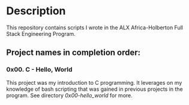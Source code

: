<h1>Description</h1>
<p>This repository contains scripts I wrote in the ALX Africa-Holberton Full Stack Engineering Program.</p>

<h2>Project names in completion order:</h2>

<h3>0x00. C - Hello, World</h3>
<p>This project was my introduction to C programming. It leverages on my knowledge of bash scripting that was gained in previous projects in the program. See directory <em>0x00-hello_world</em> for more.</p>
